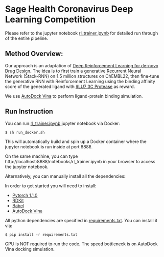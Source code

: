 # Sage Health Coronavirus Deep Learning Competition #

Please refer to the jupyter notebook [rl_trainer.ipynb](https://github.com/flyyufelix/nCoV_DRL_Competition/blob/master/rl_trainer.ipynb) for detailed run through of the entire pipeline. 

## Method Overview: ##

Our approach is an adaptation of  [Deep Reinforcement Learning for de-novo Drug Design](https://github.com/isayev/ReLeaSE). The idea is to first train a generative Recurrent Neural Network (Stack-RNN) on 1.5 million structures on ChEMBL22, then fine-tune the generative RNN with Reinforcement Learning using the binding affinity score of the generated ligand with  [6LU7 3C Protease](https://www.rcsb.org/structure/6LU7)  as reward.

We use  [AutoDock Vina](http://vina.scripps.edu/)  to perform ligand-protein binding simulation.

## Run Instruction ##

You can run [rl_trainer.ipynb](https://github.com/flyyufelix/nCoV_DRL_Competition/blob/master/rl_trainer.ipynb) jupyter notebook via Docker:
```
$ sh run_docker.sh
```
This will automatically build and spin up a Docker container where the jupyter notebook is run inside at port 8888. 

On the same machine, you can type http://localhost:8888/notebooks/rl_trainer.ipynb in your browser to access the jupyter notebook. 

Alternatively, you can manually install all the dependencies:

In order to get started you will need to install:

-   [Pytorch 1.1.0](https://pytorch.org/)
-   [RDKit](https://www.rdkit.org/docs/Install.html)
-   [Babel](http://openbabel.org/wiki/Main_Page)
-   [AutoDock Vina](http://vina.scripps.edu/)

All python dependencies are specified in [requirements.txt](https://github.com/flyyufelix/nCoV_DRL_Competition/blob/master/requirements.txt). You can install it via:

```
$ pip install -r requirements.txt
```

GPU is NOT required to run the code. The speed bottleneck is on AutoDock Vina docking simulation. 

